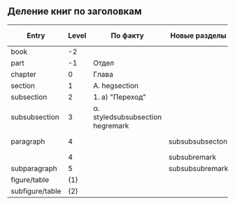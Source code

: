 ## Деление книг по заголовкам

| Entry    | Level | По факту        |Новые разделы| Должно быть |  I | II | III|
|----------|-------|-----------------|-------------|-------------|----|----|----|
| book     |  -2   |                 |             | Том         |    |    |    |
|  part    |  -1   | Отдел           |             | Книга       | ❌ | ❌ | ❌ |
|  chapter |   0   | Глава           |             | Отдел       | ❌ | ❌ | ❌ |
| section  |   1   | А. hegsection   |             | Глава       | ❌ | ❌ | ❌ |
|subsection|   2   | 1. a) "Переход" |             | А.          | ❌ | ❌ | ❌ |
|subsubsection|3| α. styledsubsubsection hegremark||a) 1.        | ❌ | ❌ | ❌ |
|paragraph |   4   |           |subsubsubsecton | α) 1. "Переход"| ❌ | ❌ | ❌ |
|          |   4   |                 | subsubremark| Прим.       | ✅ | ❌ | ❌ |
|subparagraph| 5   |                |subsubsubremark| Прим.      | ✅ |    |    |
|figure/table|(1)  |
|subfigure/table|(2)|
